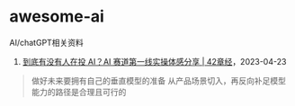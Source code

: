# awesome-ai
AI/chatGPT相关资料


1. [到底有没有人在投 AI？AI 赛道第一线实操体感分享 | 42章经](https://mp.weixin.qq.com/s/UiiYscg1QXp34ecbHnOJNQ)，2023-04-23
> 做好未来要拥有自己的垂直模型的准备
> 从产品场景切入，再反向补足模型能力的路径是合理且可行的
